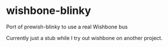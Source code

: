 # wishbone-blinky
Port of prewish-blinky to use a real Wishbone bus

Currently just a stub while I try out wishbone on another project.
